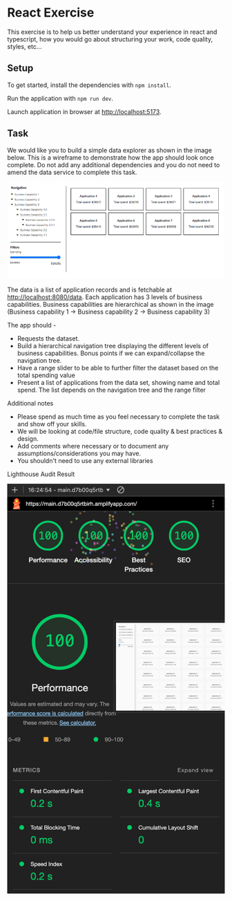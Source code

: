 # React Exercise

This exercise is to help us better understand your experience in react and typescript, how you would go about structuring your work, code quality, styles, etc...

## Setup

To get started, install the dependencies with `npm install`.

Run the application with `npm run dev`.

Launch application in browser at [http://localhost:5173](http://localhost:5173).

## Task

We would like you to build a simple data explorer as shown in the image below. This is a wireframe to demonstrate how the app should look once complete. Do not add any additional dependencies and you do not need to amend the data service to complete this task.

![React Exercise wireframe](/react-exercise.png)

The data is a list of application records and is fetchable at [http://localhost:8080/data](http://localhost:8080/data). Each application has 3 levels of business capabilities. Business capabilities are hierarchical as shown in the image (Business capability 1 -> Business capability 2 -> Business capability 3)

The app should -

- Requests the dataset.
- Build a hierarchical navigation tree displaying the different levels of business capabilities. Bonus points if we can expand/collapse the navigation tree.
- Have a range slider to be able to further filter the dataset based on the total spending value
- Present a list of applications from the data set, showing name and total spend. The list depends on the navigation tree and the range filter

Additional notes

- Please spend as much time as you feel necessary to complete the task and show off your skills.
- We will be looking at code/file structure, code quality & best practices & design.
- Add comments where necessary or to document any assumptions/considerations you may have.
- You shouldn't need to use any external libraries

Lighthouse Audit Result

![Lighthouse Result](/SCR-20240905-olzn.png)
